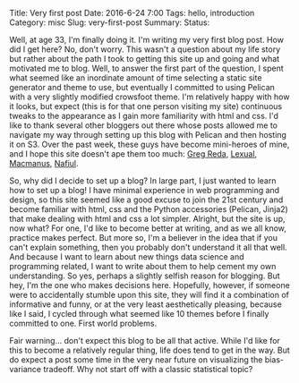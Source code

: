 Title: Very first post
Date: 2016-6-24 7:00
Tags:  hello, introduction
Category: misc
Slug: very-first-post
Summary: 
Status:

Well, at age 33, I'm finally doing it. I'm writing my very first blog post. How did I get here? No, don't worry. This wasn't a question about my life story but rather about the path I took to getting this site up and going and what motivated me to blog. Well, to answer the first part of the question, I spent what seemed like an inordinate amount of time selecting a static site generator and theme to use, but eventually I committed to using Pelican with a very slightly modified crowsfoot theme. I'm relatively happy with how it looks, but expect (this is for that one person visiting my site) continuous tweaks to the appearance as I gain more familiarity with html and css. I'd like to thank several other bloggers out there whose posts allowed me to navigate my way through setting up this blog with Pelican and then hosting it on S3. Over the past week, these guys have become mini-heroes of mine, and I hope this site doesn't ape them too much: [Greg Reda](https://www.gregreda.com), [Lexual](http://lexual.com/blog/setup-pelican-blog-on-s3/), [Macmanus](http://www.mamcmanus.com/posts/amazon-s3-pelican-site), [Nafiul](http://nafiulis.me/making-a-static-blog-with-pelican.html).

So, why did I decide to set up a blog? In large part, I just wanted to learn how to set up a blog! I have minimal experience in web programming and design, so this site seemed like a good excuse to join the 21st century and become familiar with html, css and the Python accessories (Pelican, Jinja2) that make dealing with html and css a lot simpler. Alright, but the site is up, now what? For one, I'd like to become better at writing, and as we all know, practice makes perfect. But more so, I'm a believer in the idea that if you can't explain something, then you probably don't understand it all that well. And because I want to learn about new things data science and programming related, I want to write about them to help cement my own understanding. So yes, perhaps a slightly selfish reason for blogging. But hey, I'm the one who makes decisions here. Hopefully, however, if someone were to accidentally stumble upon this site, they will find it a combination of informative and funny, or at the very least aesthetically pleasing, because like I said, I cycled through what seemed like 10 themes before I finally committed to one. First world problems.

Fair warning... don't expect this blog to be all that active. While I'd like for this to become a relatively regular thing, life does tend to get in the way. But do expect a post some time in the very near future on visualizing the bias-variance tradeoff. Why not start off with a classic statistical topic?
